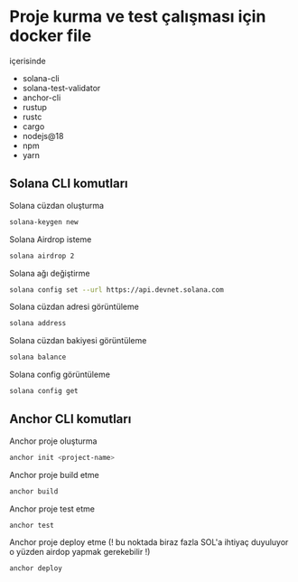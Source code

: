 # Proje kurma ve test çalışması için docker file 

içerisinde 

- solana-cli
- solana-test-validator
- anchor-cli
- rustup
- rustc
- cargo
- nodejs@18
- npm
- yarn


## Solana CLI komutları

Solana cüzdan oluşturma
    
```bash
solana-keygen new
```

Solana Airdrop isteme
```bash
solana airdrop 2
```

Solana ağı değiştirme
```bash
solana config set --url https://api.devnet.solana.com
```
Solana cüzdan adresi görüntüleme
```bash
solana address
```
Solana cüzdan bakiyesi görüntüleme
```bash
solana balance
```
Solana config görüntüleme
```bash
solana config get
```

## Anchor CLI komutları

Anchor proje oluşturma
```bash
anchor init <project-name>
```
Anchor proje build etme
```bash
anchor build
```
Anchor proje test etme
```bash
anchor test
```
Anchor proje deploy etme (! bu noktada biraz fazla SOL'a ihtiyaç duyuluyor o yüzden airdop yapmak gerekebilir !)
```bash
anchor deploy
```

